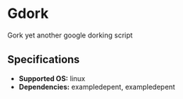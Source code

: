 # Gdork
Gork yet another google dorking script

## Specifications
- **Supported OS:** linux
- **Dependencies:** exampledepent, exampledepent
